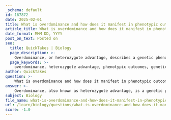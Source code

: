 ```yaml
---
_schema: default
id: 167872
date: 2025-02-01
title: What is overdominance and how does it manifest in phenotypic outcomes?
article_title: What is overdominance and how does it manifest in phenotypic outcomes?
date_format: MMM DD, YYYY
post_on_text: Posted on
seo:
  title: QuickTakes | Biology
  page_description: >-
    Overdominance, or heterozygote advantage, describes a genetic phenomenon where heterozygous individuals exhibit greater fitness than homozygous ones, significantly influencing population genetics and evolutionary dynamics.
  page_keywords: >-
    overdominance, heterozygote advantage, phenotypic outcomes, genetic diversity, malaria resistance, sickle cell disease, genotypes, evolutionary dynamics, fitness, selective pressure
author: QuickTakes
question: >-
    What is overdominance and how does it manifest in phenotypic outcomes?
answer: >-
    Overdominance, also known as heterozygote advantage, is a genetic phenomenon where the heterozygous genotype (having two different alleles for a gene) exhibits greater fitness than either of the homozygous genotypes (having two identical alleles). This increased fitness can lead to a higher frequency of the heterozygous genotype within a population, as individuals with this genotype are more likely to survive and reproduce.\n\nA classic example of overdominance is observed in the context of sickle cell disease and malaria resistance. Individuals with one normal hemoglobin allele (A) and one sickle cell allele (S) (genotype AS) have a survival advantage against malaria compared to those with the homozygous genotypes (AA or SS). Specifically:\n\n- **Genotype AA**: Individuals with two normal alleles are susceptible to malaria.\n- **Genotype SS**: Individuals with two sickle cell alleles typically suffer from sickle cell disease, which can lead to severe health complications and reduced lifespan.\n- **Genotype AS**: Heterozygous individuals (AS) have some sickle-shaped cells, which can provide a protective effect against malaria without the severe health issues associated with the homozygous SS genotype.\n\nThis phenomenon illustrates how overdominance can manifest in phenotypic outcomes, as the heterozygous individuals not only survive better in malaria-endemic regions but also contribute to the genetic diversity of the population. Consequently, overdominance can play a significant role in shaping the evolutionary dynamics of populations, particularly in environments where specific diseases exert selective pressure.
subject: Biology
file_name: what-is-overdominance-and-how-does-it-manifest-in-phenotypic-outcomes.md
url: /learn/biology/questions/what-is-overdominance-and-how-does-it-manifest-in-phenotypic-outcomes
score: -1.0
---
```


&nbsp;